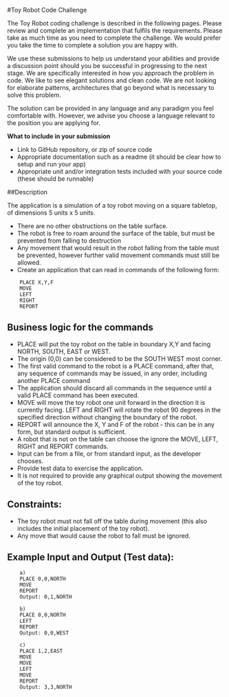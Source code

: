 #Toy Robot Code Challenge

The Toy Robot coding challenge is described in the following pages. Please review and complete an implementation that fulfils the requirements. Please take as much time as you need to complete the challenge. We would prefer you take the time to complete a solution you are happy with.

We use these submissions to help us understand your abilities and provide a discussion point should you be successful in progressing to the next stage. We are specifically interested in how you approach the problem in code. We like to see elegant solutions and clean code. We are not looking for elaborate patterns, architectures that go beyond what is necessary to solve this problem.

The solution can be provided in any language and any paradigm you feel comfortable with. However, we advise you choose a language relevant to the position you are applying for.

**What to include in your submission**
* Link to GitHub repository, or zip of source code
* Appropriate documentation such as a readme (it should be clear how to setup and run your app)
* Appropriate unit and/or integration tests included with your source code (these should be runnable)


##Description

The application is a simulation of a toy robot moving on a square tabletop, of dimensions 5
units x 5 units.
* There are no other obstructions on the table surface.
* The robot is free to roam around the surface of the table, but must be prevented from
falling to destruction
* Any movement that would result in the robot falling from the table must be prevented,
however further valid movement commands must still be allowed.
* Create an application that can read in commands of the following form:

```
    PLACE X,Y,F
    MOVE
    LEFT
    RIGHT
    REPORT
```

## Business logic for the commands

* PLACE will put the toy robot on the table in boundary X,Y and facing NORTH, SOUTH,
EAST or WEST.
* The origin (0,0) can be considered to be the SOUTH WEST most corner.
* The first valid command to the robot is a PLACE command, after that, any sequence of
commands may be issued, in any order, including another PLACE command
* The application should discard all commands in the sequence until a valid PLACE
command has been executed.
* MOVE will move the toy robot one unit forward in the direction it is currently facing.
LEFT and RIGHT will rotate the robot 90 degrees in the specified direction without
changing the boundary of the robot.
* REPORT will announce the X, Y and F of the robot - this can be in any form, but standard
output is sufficient.
* A robot that is not on the table can choose the ignore the MOVE, LEFT, RIGHT and
REPORT commands.
* Input can be from a file, or from standard input, as the developer chooses.
* Provide test data to exercise the application.
*  It is not required to provide any graphical output showing the movement of the toy robot.

## Constraints:

* The toy robot must not fall off the table during movement (this also includes the initial
placement of the toy robot).
* Any move that would cause the robot to fall must be ignored.

## Example Input and Output (Test data):

```
    a)
    PLACE 0,0,NORTH
    MOVE
    REPORT
    Output: 0,1,NORTH
    
    b)
    PLACE 0,0,NORTH
    LEFT
    REPORT
    Output: 0,0,WEST
    
    c)
    PLACE 1,2,EAST
    MOVE
    MOVE
    LEFT
    MOVE
    REPORT
    Output: 3,3,NORTH

``` 